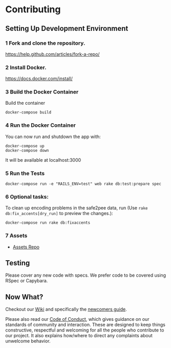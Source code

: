 # Contributing

## Setting Up Development Environment

### 1 Fork and clone the repository.
https://help.github.com/articles/fork-a-repo/

### 2 Install Docker.
https://docs.docker.com/install/

### 3 Build the Docker Container
Build the container
```
docker-compose build
```

### 4 Run the Docker Container

You can now run and shutdown the app with:
```
docker-compose up
docker-compose down
```

It will be available at localhost:3000

### 5 Run the Tests
```
docker-compose run -e "RAILS_ENV=test" web rake db:test:prepare spec
```

### 6 Optional tasks:
To clean up encoding problems in the safe2pee data, run (Use `rake db:fix_accents[dry_run]` to preview the changes.):
```
docker-compose run rake db:fixaccents
```

### 7 Assets
* [Assets Repo](https://github.com/RefugeRestrooms/refuge_assets)

## Testing

Please cover any new code with specs. We prefer code to be covered using RSpec or Capybara.

## Now What?
Checkout our [Wiki](https://github.com/RefugeRestrooms/refugerestrooms/wiki) and specifically the [newcomers guide](https://github.com/RefugeRestrooms/refugerestrooms/wiki/Maintainers'-Manual-%5C--Newcomers'-Guide).

Please also read our [Code of Conduct](https://github.com/RefugeRestrooms/refugerestrooms/blob/develop/CODE_OF_CONDUCT.md), which gives guidance on our standards of community and interaction. These are designed to keep things constructive, respectful and welcoming for all the people who contribute to our project. It also explains how/where to direct any complaints about unwelcome behavior.
